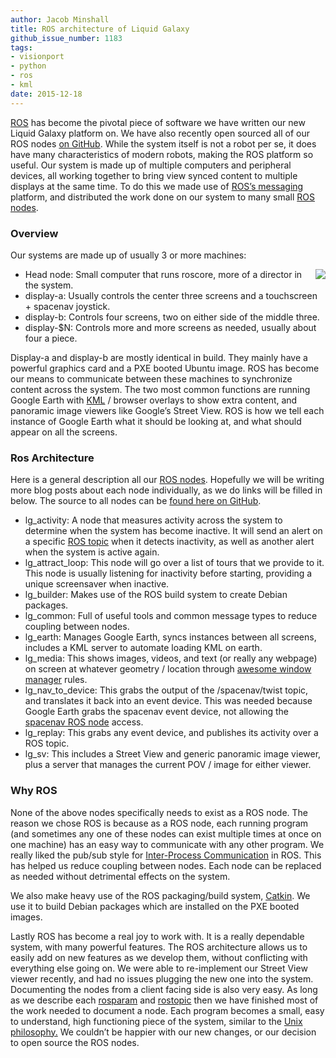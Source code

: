 ```yaml
---
author: Jacob Minshall
title: ROS architecture of Liquid Galaxy
github_issue_number: 1183
tags:
- visionport
- python
- ros
- kml
date: 2015-12-18
---
```




[ROS](http://wiki.ros.org/ROS/Introduction) has become the pivotal piece of software we have written our new Liquid Galaxy platform on. We have also recently open sourced all of our ROS nodes [on GitHub](https://github.com/endpointcorp/lg_ros_nodes#liquid-galaxy). While the system itself is not a robot per se, it does have many characteristics of modern robots, making the ROS platform so useful.  Our system is made up of multiple computers and peripheral devices, all working together to bring view synced content to multiple displays at the same time. To do this we made use of [ROS’s messaging](http://wiki.ros.org/Messages) platform, and distributed the work done on our system to many small [ROS nodes](http://wiki.ros.org/Nodes).

### Overview

Our systems are made up of usually 3 or more machines:

<div class="separator" style="clear: both; text-align: center;"><a href="/blog/2015/12/ros-has-become-pivotal-piece-of/image-0-big.png" imageanchor="1" style="clear: right; float: right; margin-bottom: 1em; margin-left: 1em;"><img border="0" src="/blog/2015/12/ros-has-become-pivotal-piece-of/image-0.png"/></a></div>

- Head node: Small computer that runs roscore, more of a director in the system.
- display-a: Usually controls the center three screens and a touchscreen + spacenav joystick.
- display-b: Controls four screens, two on either side of the middle three.
- display-$N: Controls more and more screens as needed, usually about four a piece.

Display-a and display-b are mostly identical in build. They mainly have a powerful graphics card and a PXE booted Ubuntu image. ROS has become our means to communicate between these machines to synchronize content across the system. The two most common functions are running Google Earth with [KML](https://developers.google.com/kml/documentation/?hl=en) / browser overlays to show extra content, and panoramic image viewers like Google’s Street View. ROS is how we tell each instance of Google Earth what it should be looking at, and what should appear on all the screens.

### Ros Architecture

Here is a general description all our [ROS nodes](http://wiki.ros.org/Nodes).  Hopefully we will be writing more blog posts about each node individually, as we do links will be filled in below. The source to all nodes can be [found here on GitHub](https://github.com/endpointcorp/lg_ros_nodes).

- lg_activity: A node that measures activity across the system to determine when the system has become inactive. It will send an alert on a specific [ROS topic](http://wiki.ros.org/Topics) when it detects inactivity, as well as another alert when the system is active again.
- lg_attract_loop: This node will go over a list of tours that we provide to it. This node is usually listening for inactivity before starting, providing a unique screensaver when inactive.
- lg_builder: Makes use of the ROS build system to create Debian packages.
- lg_common: Full of useful tools and common message types to reduce coupling between nodes.
- lg_earth: Manages Google Earth, syncs instances between all screens, includes a KML server to automate loading KML on earth.
- lg_media: This shows images, videos, and text (or really any webpage) on screen at whatever geometry / location through [awesome window manager](http://awesome.naquadah.org/) rules.
- lg_nav_to_device: This grabs the output of the /spacenav/twist topic, and translates it back into an event device. This was needed because Google Earth grabs the spacenav event device, not allowing the [spacenav ROS node](http://wiki.ros.org/spacenav_node) access.
- lg_replay: This grabs any event device, and publishes its activity over a ROS topic.
- lg_sv: This includes a Street View and generic panoramic image viewer, plus a server that manages the current POV / image for either viewer.

### Why ROS

None of the above nodes specifically needs to exist as a ROS node. The reason we chose ROS is because as a ROS node, each running program (and sometimes any one of these nodes can exist multiple times at once on one machine) has an easy way to communicate with any other program. We really liked the pub/sub style for [Inter-Process Communication](https://en.wikipedia.org/wiki/Inter-process_communication) in ROS. This has helped us reduce coupling between nodes. Each node can be replaced as needed without detrimental effects on the system.

We also make heavy use of the ROS packaging/build system, [Catkin](http://wiki.ros.org/catkin/Tutorials). We use it to build Debian packages which are installed on the PXE booted images.

Lastly ROS has become a real joy to work with. It is a really dependable system, with many powerful features. The ROS architecture allows us to easily add on new features as we develop them, without conflicting with everything else going on.  We were able to re-implement our Street View viewer recently, and had no issues plugging the new one into the system. Documenting the nodes from a client facing side is also very easy. As long as we describe each [rosparam](http://wiki.ros.org/rosparam) and [rostopic](http://wiki.ros.org/rostopic) then we have finished most of the work needed to document a node. Each program becomes a small, easy to understand, high functioning piece of the system, similar to the [Unix philosophy.](https://en.wikipedia.org/wiki/Unix_philosophy) We couldn’t be happier with our new changes, or our decision to open source the ROS nodes.


